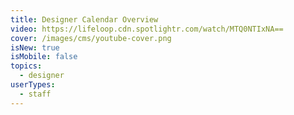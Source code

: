 ```yaml
---
title: Designer Calendar Overview
video: https://lifeloop.cdn.spotlightr.com/watch/MTQ0NTIxNA==
cover: /images/cms/youtube-cover.png
isNew: true
isMobile: false
topics:
  - designer
userTypes:
  - staff
---
```

